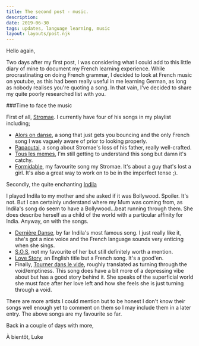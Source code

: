 ```yaml
---
title: The second post - music.
description:
date: 2019-06-30
tags: updates, language learning, music
layout: layouts/post.njk
---
```

Hello again,

Two days after my first post, I was considering what I could add to this little diary of mine to document my French learning experience. While procrastinating on doing French grammar, I decided to look at French music on youtube, as this had been really useful in me learning German, as long as nobody realises you're quoting a song. In that vain, I've decided to share my quite poorly researched list with you.

###Time to face the music

First of all, [Stromae](https://en.wikipedia.org/wiki/Stromae).
I currently have four of his songs in my playlist including;
* [Alors on danse](https://www.youtube.com/watch?v=VHoT4N43jK8), a song that just gets you bouncing and the only French song I was vaguely aware of prior to looking properly.
* [Papaoutai](https://www.youtube.com/watch?v=MbR5EHHSfx4), a song about Stromae's loss of his father, really well-crafted.
* [Tous les memes](https://www.youtube.com/watch?v=CAMWdvo71ls), I'm still getting to understand this song but damn it's catchy.
* [Formidable](https://www.youtube.com/watch?v=S_xH7noaqTA), my favourite song my Stromae. It's about a guy that's lost a girl. It's also a great way to work on to be in the imperfect tense ;).

Secondly, the quite enchanting [Indila](https://en.wikipedia.org/wiki/Indila)

I played Indila to my mother and she asked if it was Bollywood. Spoiler. It's not. But I can certainly understand where my Mum was coming from, as Indila's song do seem to have a Bollywood...beat running through them. She does describe herself as a child of the world with a particular affinity for India. Anyway, on with the songs.
* [Dernière Danse](https://www.youtube.com/watch?v=K5KAc5CoCuk), by far Indila's most famous song. I just really like it, she's got a nice voice and the French language sounds very enticing when she sings.
* [S.O.S](https://www.youtube.com/watch?v=6sWJXK8AHlI), not my favourite of her but still definitely worth a mention.
* [Love Story](https://www.youtube.com/watch?v=DF3XjEhJ40Y), an English title but a French song. It's a good'en.
* Finally, [Tourner dans le vide](https://www.youtube.com/watch?v=vtNJMAyeP0s), roughly translated as turning through the void/emptiness. This song does have a bit more of a depressing vibe about but has a good story behind it. She speaks of the superficial world she must face after her love left and how she feels she is just turning through a void.

There are more artists I could mention but to be honest I don't know their songs well enough yet to comment on them so I may include them in a later entry. The above songs are my favourite so far.

Back in a couple of days with more,

À bientôt,
Luke

